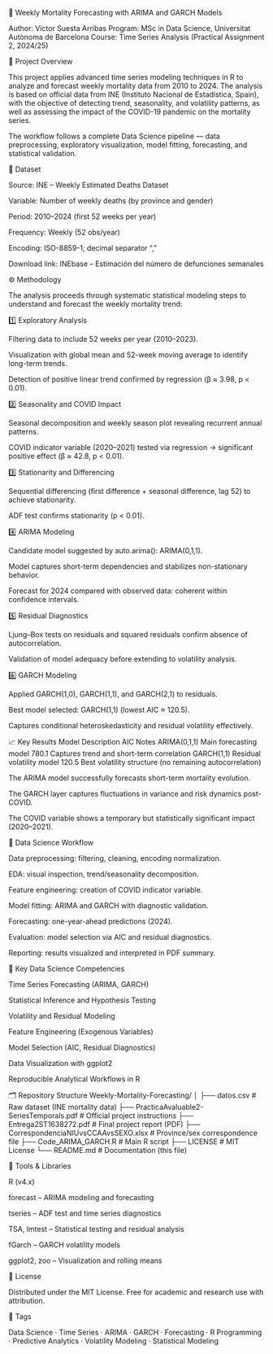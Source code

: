 🧠 Weekly Mortality Forecasting with ARIMA and GARCH Models

Author: Víctor Suesta Arribas
Program: MSc in Data Science, Universitat Autònoma de Barcelona
Course: Time Series Analysis (Practical Assignment 2, 2024/25)

📘 Project Overview

This project applies advanced time series modeling techniques in R to analyze and forecast weekly mortality data from 2010 to 2024.
The analysis is based on official data from INE (Instituto Nacional de Estadística, Spain), with the objective of detecting trend, seasonality, and volatility patterns, as well as assessing the impact of the COVID-19 pandemic on the mortality series.

The workflow follows a complete Data Science pipeline — data preprocessing, exploratory visualization, model fitting, forecasting, and statistical validation.

🧩 Dataset

Source: INE – Weekly Estimated Deaths Dataset

Variable: Number of weekly deaths (by province and gender)

Period: 2010–2024 (first 52 weeks per year)

Frequency: Weekly (52 obs/year)

Encoding: ISO-8859-1; decimal separator “,”

Download link: INEbase – Estimación del número de defunciones semanales

⚙️ Methodology

The analysis proceeds through systematic statistical modeling steps to understand and forecast the weekly mortality trend:

1️⃣ Exploratory Analysis

Filtering data to include 52 weeks per year (2010–2023).

Visualization with global mean and 52-week moving average to identify long-term trends.

Detection of positive linear trend confirmed by regression (β ≈ 3.98, p < 0.01).

2️⃣ Seasonality and COVID Impact

Seasonal decomposition and weekly season plot revealing recurrent annual patterns.

COVID indicator variable (2020–2021) tested via regression → significant positive effect (β ≈ 42.8, p < 0.01).

3️⃣ Stationarity and Differencing

Sequential differencing (first difference + seasonal difference, lag 52) to achieve stationarity.

ADF test confirms stationarity (p < 0.01).

4️⃣ ARIMA Modeling

Candidate model suggested by auto.arima(): ARIMA(0,1,1).

Model captures short-term dependencies and stabilizes non-stationary behavior.

Forecast for 2024 compared with observed data: coherent within confidence intervals.

5️⃣ Residual Diagnostics

Ljung–Box tests on residuals and squared residuals confirm absence of autocorrelation.

Validation of model adequacy before extending to volatility analysis.

6️⃣ GARCH Modeling

Applied GARCH(1,0), GARCH(1,1), and GARCH(2,1) to residuals.

Best model selected: GARCH(1,1) (lowest AIC ≈ 120.5).

Captures conditional heteroskedasticity and residual volatility effectively.

📈 Key Results
Model	Description	AIC	Notes
ARIMA(0,1,1)	Main forecasting model	780.1	Captures trend and short-term correlation
GARCH(1,1)	Residual volatility model	120.5	Best volatility structure (no remaining autocorrelation)

The ARIMA model successfully forecasts short-term mortality evolution.

The GARCH layer captures fluctuations in variance and risk dynamics post-COVID.

The COVID variable shows a temporary but statistically significant impact (2020–2021).

🧮 Data Science Workflow

Data preprocessing: filtering, cleaning, encoding normalization.

EDA: visual inspection, trend/seasonality decomposition.

Feature engineering: creation of COVID indicator variable.

Model fitting: ARIMA and GARCH with diagnostic validation.

Forecasting: one-year-ahead predictions (2024).

Evaluation: model selection via AIC and residual diagnostics.

Reporting: results visualized and interpreted in PDF summary.

🧠 Key Data Science Competencies

Time Series Forecasting (ARIMA, GARCH)

Statistical Inference and Hypothesis Testing

Volatility and Residual Modeling

Feature Engineering (Exogenous Variables)

Model Selection (AIC, Residual Diagnostics)

Data Visualization with ggplot2

Reproducible Analytical Workflows in R

🗂️ Repository Structure
Weekly-Mortality-Forecasting/
│
├── datos.csv                              # Raw dataset (INE mortality data)
├── PracticaAvaluable2-SeriesTemporals.pdf # Official project instructions
├── Entrega2ST1638272.pdf                  # Final project report (PDF)
├── CorrespondenciaNIUvsCCAAvsSEXO.xlsx    # Province/sex correspondence file
├── Code_ARIMA_GARCH.R                     # Main R script
├── LICENSE                                # MIT License
└── README.md                              # Documentation (this file)

🧩 Tools & Libraries

R (v4.x)

forecast – ARIMA modeling and forecasting

tseries – ADF test and time series diagnostics

TSA, lmtest – Statistical testing and residual analysis

fGarch – GARCH volatility models

ggplot2, zoo – Visualization and rolling means

📄 License

Distributed under the MIT License. Free for academic and research use with attribution.

💼 Tags

Data Science · Time Series · ARIMA · GARCH · Forecasting · R Programming · Predictive Analytics · Volatility Modeling · Statistical Modeling
